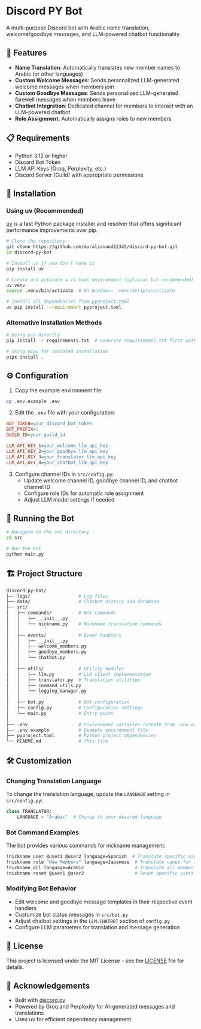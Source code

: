 # Discord PY Bot

A multi-purpose Discord bot with Arabic name translation, welcome/goodbye messages, and LLM-powered chatbot functionality.

## 🌟 Features

- **Name Translation**: Automatically translates new member names to Arabic (or other languages)
- **Custom Welcome Messages**: Sends personalized LLM-generated welcome messages when members join
- **Custom Goodbye Messages**: Sends personalized LLM-generated farewell messages when members leave
- **Chatbot Integration**: Dedicated channel for members to interact with an LLM-powered chatbot
- **Role Assignment**: Automatically assigns roles to new members

## 📋 Requirements

- Python 3.12 or higher
- Discord Bot Token
- LLM API Keys (Groq, Perplexity, etc.)
- Discord Server (Guild) with appropriate permissions

## 🔧 Installation

### Using uv (Recommended)

[uv](https://github.com/astral-sh/uv) is a fast Python package installer and resolver that offers significant performance improvements over pip.

```bash
# Clone the repository
git clone https://github.com/muralianand12345/discord-py-bot.git
cd discord-py-bot

# Install uv if you don't have it
pip install uv

# Create and activate a virtual environment (optional but recommended)
uv venv
source .venv/bin/activate  # On Windows: .venv\Scripts\activate

# Install all dependencies from pyproject.toml
uv pip install --requirement pyproject.toml
```

### Alternative Installation Methods

```bash
# Using pip directly
pip install -r requirements.txt  # Generate requirements.txt first with: uv pip freeze > requirements.txt

# Using pipx for isolated installation
pipx install .
```

## ⚙️ Configuration

1. Copy the example environment file:

```bash
cp .env.example .env
```

2. Edit the `.env` file with your configuration:

```ini
BOT_TOKEN=your_discord_bot_token
BOT_PREFIX=!
GUILD_ID=your_guild_id

LLM_API_KEY_1=your_welcome_llm_api_key
LLM_API_KEY_2=your_goodbye_llm_api_key
LLM_API_KEY_3=your_translator_llm_api_key
LLM_API_KEY_4=your_chatbot_llm_api_key
```

3. Configure channel IDs in `src/config.py`:
   - Update welcome channel ID, goodbye channel ID, and chatbot channel ID
   - Configure role IDs for automatic role assignment
   - Adjust LLM model settings if needed

## 🚀 Running the Bot

```bash
# Navigate to the src directory
cd src

# Run the bot
python main.py
```

## 🏗️ Project Structure

```bash
discord-py-bot/
├── logs/                  # Log files
├── data/                  # Chatbot history and database
├── src/
│   ├── commands/          # Bot commands
│   │   ├── __init__.py
│   │   └── nickname.py    # Nickname translation commands
│   │
│   ├── events/            # Event handlers
│   │   ├── __init__.py
│   │   ├── welcome_members.py
│   │   ├── goodbye_members.py
│   │   └── chatbot.py
│   │
│   ├── utils/             # Utility modules
│   │   ├── llm.py         # LLM client implementation
│   │   ├── translator.py  # Translation utilities
│   │   ├── command_utils.py
│   │   └── logging_manager.py
│   │
│   ├── bot.py             # Bot configuration
│   ├── config.py          # Configuration settings
│   └── main.py            # Entry point
│
├── .env                   # Environment variables (create from .env.example)
├── .env.example           # Example environment file
├── pyproject.toml         # Python project dependencies
└── README.md              # This file
```

## 🛠️ Customization

### Changing Translation Language

To change the translation language, update the `LANGUAGE` setting in `src/config.py`:

```python
class TRANSLATOR:
    LANGUAGE = "Arabic"  # Change to your desired language
```

### Bot Command Examples

The bot provides various commands for nickname management:

```bash
!nickname user @user1 @user2 language=Spanish  # Translate specific users' names
!nickname role "New Members" language=Japanese  # Translate names for a role
!nickname all language=Arabic                   # Translate all member names
!nickname reset @user1 @user2                   # Reset specific users' nicknames
```

### Modifying Bot Behavior

- Edit welcome and goodbye message templates in their respective event handlers
- Customize bot status messages in `src/bot.py`
- Adjust chatbot settings in the `LLM.CHATBOT` section of `config.py`
- Configure LLM parameters for translation and message generation

## 📝 License

This project is licensed under the MIT License - see the [LICENSE](LICENSE) file for details.

## 🙏 Acknowledgements

- Built with [discord.py](https://github.com/Rapptz/discord.py)
- Powered by Groq and Perplexity for AI-generated messages and translations
- Uses uv for efficient dependency management
